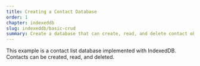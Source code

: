```yaml
---
title: Creating a Contact Database
order: 1
chapter: indexeddb
slug: indexeddb/basic-crud
summary: Create a database that can create, read, and delete contact objects.
---
```


This example is a contact list database implemented with IndexedDB. Contacts can be created, read, and deleted.
